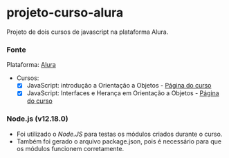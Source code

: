 # projeto-curso-alura
Projeto de dois cursos de javascript na plataforma Alura.

### Fonte
Plataforma: [Alura](https://www.alura.com.br/)

- Cursos:
  - [x] JavaScript: introdução a Orientação a Objetos - [Página do curso](https://cursos.alura.com.br/course/javascritpt-orientacao-objetos)
  - [x] JavaScript: Interfaces e Herança em Orientação a Objetos - [Página do curso](https://cursos.alura.com.br/course/javascript-polimorfismo)

### Node.js (v12.18.0)
- Foi utilizado o *Node.JS* para testas os módulos criados durante o curso.
- Também foi gerado o arquivo package.json, pois é necessário para que os módulos funcionem corretamente.
